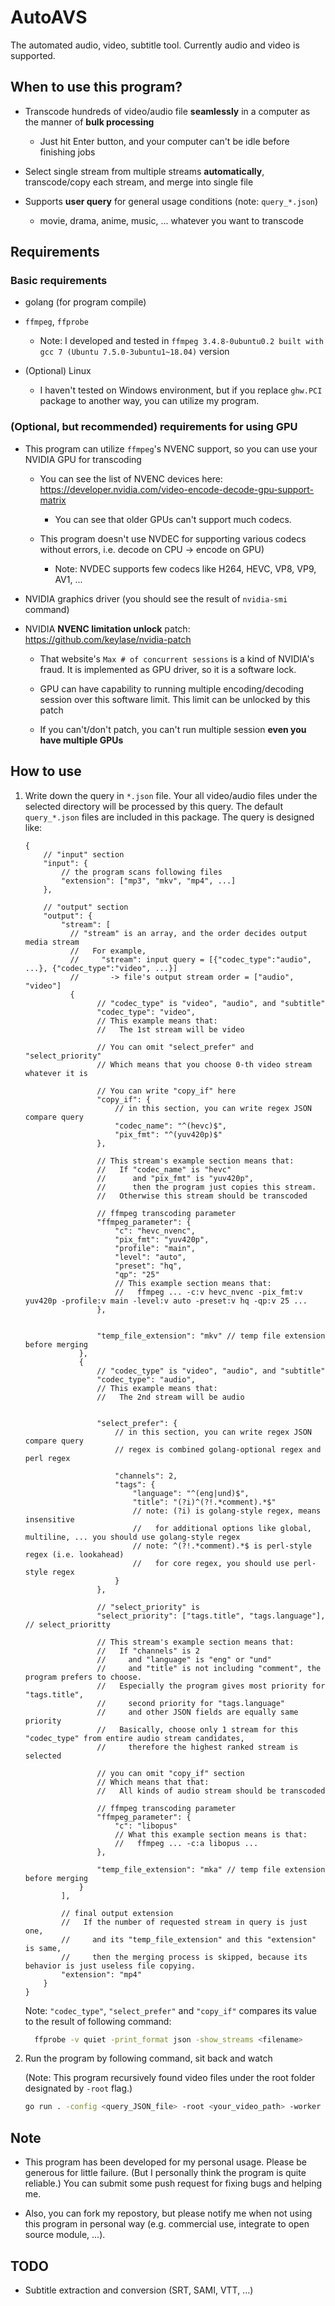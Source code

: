 # AutoAVS

The automated audio, video, subtitle tool. Currently audio and video is supported.

## When to use this program?

- Transcode hundreds of video/audio file **seamlessly** in a computer as the manner of **bulk processing**

  - Just hit Enter button, and your computer can't be idle before finishing jobs

- Select single stream from multiple streams **automatically**, transcode/copy each stream, and merge into single file

- Supports **user query** for general usage conditions (note: `query_*.json`)

  - movie, drama, anime, music, ... whatever you want to transcode

## Requirements

### Basic requirements

- golang (for program compile)

- `ffmpeg`, `ffprobe`

  - Note: I developed and tested in `ffmpeg 3.4.8-0ubuntu0.2 built with gcc 7 (Ubuntu 7.5.0-3ubuntu1~18.04)` version

- (Optional) Linux

  - I haven't tested on Windows environment, but if you replace `ghw.PCI` package to another way, you can utilize my program.

### (Optional, but recommended) requirements for using GPU

- This program can utilize `ffmpeg`'s NVENC support, so you can use your NVIDIA GPU for transcoding

  - You can see the list of NVENC devices here: https://developer.nvidia.com/video-encode-decode-gpu-support-matrix

    - You can see that older GPUs can't support much codecs.

  - This program doesn't use NVDEC for supporting various codecs without errors, i.e. decode on CPU → encode on GPU)

    - Note: NVDEC supports few codecs like H264, HEVC, VP8, VP9, AV1, ...

- NVIDIA graphics driver (you should see the result of `nvidia-smi` command)

- NVIDIA **NVENC limitation unlock** patch: https://github.com/keylase/nvidia-patch

  - That website's `Max # of concurrent sessions` is a kind of NVIDIA's fraud. It is implemented as GPU driver, so it is a software lock.

  - GPU can have capability to running multiple encoding/decoding session over this software limit. This limit can be unlocked by this patch

  - If you can't/don't patch, you can't run multiple session **even you have multiple GPUs**

## How to use

1. Write down the query in `*.json` file. Your all video/audio files under the selected directory will be processed by this query. The default `query_*.json` files are included in this package. The query is designed like:

    ```
    {
        // "input" section
        "input": {
            // the program scans following files
            "extension": ["mp3", "mkv", "mp4", ...]
        },

        // "output" section
        "output": {
            "stream": [
              // "stream" is an array, and the order decides output media stream
              //   For example,
              //     "stream": input query = [{"codec_type":"audio", ...}, {"codec_type":"video", ...}]
              //       -> file's output stream order = ["audio", "video"]
              {
                    // "codec_type" is "video", "audio", and "subtitle"
                    "codec_type": "video",
                    // This example means that:
                    //   The 1st stream will be video

                    // You can omit "select_prefer" and "select_priority"
                    // Which means that you choose 0-th video stream whatever it is

                    // You can write "copy_if" here
                    "copy_if": {
                        // in this section, you can write regex JSON compare query
                        "codec_name": "^(hevc)$", 
                        "pix_fmt": "^(yuv420p)$"
                    },

                    // This stream's example section means that:
                    //   If "codec_name" is "hevc"
                    //      and "pix_fmt" is "yuv420p",
                    //      then the program just copies this stream.
                    //   Otherwise this stream should be transcoded

                    // ffmpeg transcoding parameter
                    "ffmpeg_parameter": {
                        "c": "hevc_nvenc",
                        "pix_fmt": "yuv420p",
                        "profile": "main",
                        "level": "auto",
                        "preset": "hq",
                        "qp": "25"
                        // This example section means that:
                        //   ffmpeg ... -c:v hevc_nvenc -pix_fmt:v yuv420p -profile:v main -level:v auto -preset:v hq -qp:v 25 ...
                    },


                    "temp_file_extension": "mkv" // temp file extension before merging
                },
                {
                    // "codec_type" is "video", "audio", and "subtitle"
                    "codec_type": "audio",
                    // This example means that:
                    //   The 2nd stream will be audio


                    "select_prefer": {
                        // in this section, you can write regex JSON compare query
                        // regex is combined golang-optional regex and perl regex

                        "channels": 2,
                        "tags": {
                            "language": "^(eng|und)$",
                            "title": "(?i)^(?!.*comment).*$"
                            // note: (?i) is golang-style regex, means insensitive
                            //   for additional options like global, multiline, ... you should use golang-style regex
                            // note: ^(?!.*comment).*$ is perl-style regex (i.e. lookahead)
                            //   for core regex, you should use perl-style regex
                        }
                    },

                    // "select_priority" is
                    "select_priority": ["tags.title", "tags.language"], // select_prioritty

                    // This stream's example section means that:
                    //   If "channels" is 2
                    //     and "language" is "eng" or "und"
                    //     and "title" is not including "comment", the program prefers to choose.
                    //   Especially the program gives most priority for "tags.title",
                    //     second priority for "tags.language"
                    //     and other JSON fields are equally same priority
                    //   Basically, choose only 1 stream for this "codec_type" from entire audio stream candidates,
                    //     therefore the highest ranked stream is selected

                    // you can omit "copy_if" section
                    // Which means that that:
                    //   All kinds of audio stream should be transcoded

                    // ffmpeg transcoding parameter
                    "ffmpeg_parameter": {
                        "c": "libopus"
                        // What this example section means is that:
                        //   ffmpeg ... -c:a libopus ...
                    },

                    "temp_file_extension": "mka" // temp file extension before merging
                }
            ],

            // final output extension
            //   If the number of requested stream in query is just one,
            //     and its "temp_file_extension" and this "extension" is same,
            //     then the merging process is skipped, because its behavior is just useless file copying.
            "extension": "mp4"
        }
    }
    ```

    Note: `"codec_type"`, `"select_prefer"` and `"copy_if"` compares its value to the result of following command:

    ```bash
      ffprobe -v quiet -print_format json -show_streams <filename>
    ```


2. Run the program by following command, sit back and watch

    (Note: This program recursively found video files under the root folder designated by `-root` flag.)
    
    ```bash
    go run . -config <query_JSON_file> -root <your_video_path> -worker <workers>
    ```

## Note

- This program has been developed for my personal usage. Please be generous for little failure. (But I personally think the program is quite reliable.) You can submit some push request for fixing bugs and helping me.

- Also, you can fork my repostory, but please notify me when not using this program in personal way (e.g. commercial use, integrate to open source module, ...).

## TODO

- Subtitle extraction and conversion (SRT, SAMI, VTT, ...)
